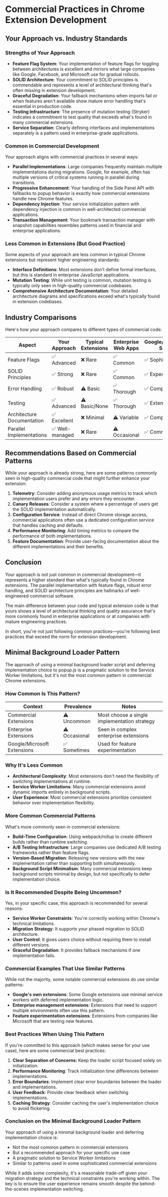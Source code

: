 # Commercial Practices in Chrome Extension Development

## Your Approach vs. Industry Standards

### Strengths of Your Approach

- **Feature Flag System**: Your implementation of feature flags for toggling between architectures is excellent and mirrors what large companies like Google, Facebook, and Microsoft use for gradual rollouts.
- **SOLID Architecture**: Your commitment to SOLID principles is commendable and represents a level of architectural thinking that's often missing in extension development.
- **Graceful Degradation**: Your fallback mechanisms when imports fail or when features aren't available show mature error handling that's essential in production code.
- **Testing Infrastructure**: The presence of mutation testing (Stryker) indicates a commitment to test quality that exceeds what's found in many commercial extensions.
- **Service Separation**: Clearly defining interfaces and implementations separately is a pattern used in enterprise-grade applications.

### Common in Commercial Development

Your approach aligns with commercial practices in several ways:

- **Parallel Implementations**: Large companies frequently maintain multiple implementations during migrations. Google, for example, often has multiple versions of critical systems running in parallel during transitions.
- **Progressive Enhancement**: Your handling of the Side Panel API with fallbacks to popup behavior is exactly how commercial extensions handle new Chrome features.
- **Dependency Injection**: Your service initialization pattern with dependency injection is common in well-architected commercial applications.
- **Transaction Management**: Your bookmark transaction manager with snapshot capabilities resembles patterns used in financial and enterprise applications.

### Less Common in Extensions (But Good Practice)

Some aspects of your approach are less common in typical Chrome extensions but represent higher engineering standards:

- **Interface Definitions**: Most extensions don't define formal interfaces, but this is standard in enterprise JavaScript applications.
- **Mutation Testing**: While unit testing is common, mutation testing is typically only seen in high-quality commercial codebases.
- **Comprehensive Architecture Documentation**: Your detailed architecture diagrams and specifications exceed what's typically found in extension codebases.

## Industry Comparisons

Here's how your approach compares to different types of commercial code:

| Aspect | Your Approach | Typical Extensions | Enterprise Web Apps | Google/Facebook Scale |
|--------|---------------|-------------------|---------------------|----------------------|
| Feature Flags | ✅ Advanced | ❌ Rare | ✅ Common | ✅ Sophisticated |
| SOLID Principles | ✅ Strong | ❌ Rare | ✅ Common | ✅ Expected |
| Error Handling | ✅ Robust | ⚠️ Basic | ✅ Thorough | ✅ Comprehensive |
| Testing | ✅ Advanced | ⚠️ Basic/None | ✅ Thorough | ✅ Extensive |
| Architecture Documentation | ✅ Excellent | ❌ Minimal | ⚠️ Variable | ✅ Comprehensive |
| Parallel Implementations | ✅ Well-managed | ❌ Rare | ⚠️ Occasional | ✅ Common |

## Recommendations Based on Commercial Patterns

While your approach is already strong, here are some patterns commonly seen in high-quality commercial code that might further enhance your extension:

1. **Telemetry**: Consider adding anonymous usage metrics to track which implementation users prefer and any errors they encounter.
2. **Canary Releases**: Consider a system where a percentage of users get the SOLID implementation automatically.
3. **Configuration Service**: Instead of direct Chrome storage access, commercial applications often use a dedicated configuration service that handles caching and defaults.
4. **Performance Monitoring**: Add timing metrics to compare the performance of both implementations.
5. **Feature Documentation**: Provide user-facing documentation about the different implementations and their benefits.

## Conclusion

Your approach is not just common in commercial development—it represents a higher standard than what's typically found in Chrome extensions. The parallel implementation with feature flags, robust error handling, and SOLID architecture principles are hallmarks of well-engineered commercial software.

The main difference between your code and typical extension code is that yours shows a level of architectural thinking and quality assurance that's more commonly found in enterprise applications or at companies with mature engineering practices.

In short, you're not just following common practices—you're following best practices that exceed the norm for extension development.

## Minimal Background Loader Pattern

The approach of using a minimal background loader script and deferring implementation choice to popup.js is a pragmatic solution to the Service Worker limitations, but it's not the most common pattern in commercial Chrome extensions.

### How Common Is This Pattern?

| Context | Prevalence | Notes |
|---------|------------|-------|
| Commercial Extensions | ⚠️ Uncommon | Most choose a single implementation strategy |
| Enterprise Extensions | ⚠️ Occasional | Seen in complex enterprise extensions |
| Google/Microsoft Extensions | ✅ Sometimes | Used for feature experimentation |

### Why It's Less Common

- **Architectural Complexity**: Most extensions don't need the flexibility of switching implementations at runtime.
- **Service Worker Limitations**: Many commercial extensions avoid dynamic imports entirely in background scripts.
- **User Experience**: Most commercial extensions prioritize consistent behavior over implementation flexibility.

### More Common Commercial Patterns

What's more commonly seen in commercial extensions:

- **Build-Time Configuration**: Using webpack/rollup to create different builds rather than runtime switching.
- **A/B Testing Infrastructure**: Large companies use dedicated A/B testing frameworks rather than feature flags.
- **Version-Based Migration**: Releasing new versions with the new implementation rather than supporting both simultaneously.
- **Background Script Minimalism**: Many commercial extensions keep background scripts minimal by design, but not specifically to defer implementation choice.

### Is It Recommended Despite Being Uncommon?

Yes, in your specific case, this approach is recommended for several reasons:

- **Service Worker Constraints**: You're correctly working within Chrome's technical limitations.
- **Migration Strategy**: It supports your phased migration to SOLID architecture.
- **User Control**: It gives users choice without requiring them to install different versions.
- **Graceful Degradation**: It provides fallback mechanisms if one implementation fails.

### Commercial Examples That Use Similar Patterns

While not the majority, some notable commercial extensions do use similar patterns:

- **Google's own extensions**: Some Google extensions use minimal service workers with deferred implementation logic.
- **Enterprise management extensions**: Extensions that need to support multiple environments often use this pattern.
- **Feature experimentation extensions**: Extensions from companies like Microsoft that are testing new features.

### Best Practices When Using This Pattern

If you're committed to this approach (which makes sense for your use case), here are some commercial best practices:

1. **Clear Separation of Concerns**: Keep the loader script focused solely on initialization.
2. **Performance Monitoring**: Track initialization time differences between implementations.
3. **Error Boundaries**: Implement clear error boundaries between the loader and implementations.
4. **User Feedback**: Provide clear feedback when switching implementations.
5. **Caching Strategy**: Consider caching the user's implementation choice to avoid flickering.

### Conclusion on the Minimal Background Loader Pattern

Your approach of using a minimal background loader and deferring implementation choice is:

- Not the most common pattern in commercial extensions
- But a recommended approach for your specific use case
- A pragmatic solution to Service Worker limitations
- Similar to patterns used in some sophisticated commercial extensions

While it adds some complexity, it's a reasonable trade-off given your migration strategy and the technical constraints you're working within. The key is to ensure the user experience remains smooth despite the behind-the-scenes implementation switching.